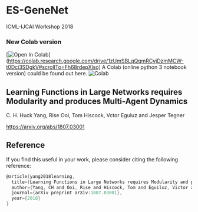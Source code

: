 # ES-GeneNet
ICML-IJCAI Workshop 2018

### New Colab version 
[![Open In Colab](https://colab.research.google.com/assets/colab-badge.svg)](https://colab.research.google.com/drive/1zUmSBLqQqmRCyjDzmMCW-t0Dci3SDgkV#scrollTo=Fh68rdepXlso]
A Colab (online python 3 notebook version) could be found out here. ![Colab](https://colab.research.google.com/drive/1zUmSBLqQqmRCyjDzmMCW-t0Dci3SDgkV)

## Learning Functions in Large Networks requires Modularity and produces Multi-Agent Dynamics
C. H. Huck Yang, Rise Ooi, Tom Hiscock, Vctor Eguluz and Jesper Tegner

https://arxiv.org/abs/1807.03001

## Reference

If you find this useful in your work, please consider citing the following reference:
```c
@article{yang2018learning,
  title={Learning Functions in Large Networks requires Modularity and produces Multi-Agent Dynamics},
  author={Yang, CH and Ooi, Rise and Hiscock, Tom and Eguiluz, Victor and Tegner, Jesper},
  journal={arXiv preprint arXiv:1807.03001},
  year={2018}
}
```
